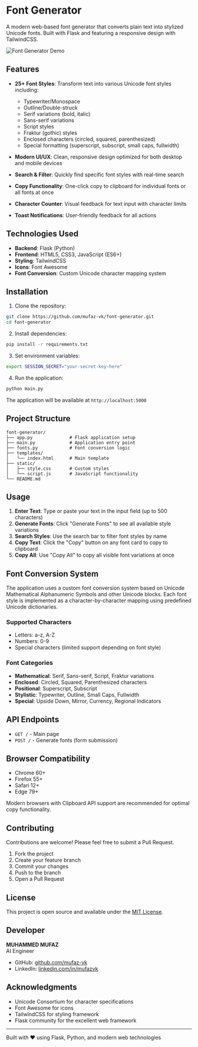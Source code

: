 # Font Generator

A modern web-based font generator that converts plain text into stylized Unicode fonts. Built with Flask and featuring a responsive design with TailwindCSS.

![Font Generator Demo](https://via.placeholder.com/800x400/6366f1/ffffff?text=Font+Generator)

## Features

- **25+ Font Styles**: Transform text into various Unicode font styles including:
  - Typewriter/Monospace
  - Outline/Double-struck
  - Serif variations (bold, italic)
  - Sans-serif variations
  - Script styles
  - Fraktur (gothic) styles
  - Enclosed characters (circled, squared, parenthesized)
  - Special formatting (superscript, subscript, small caps, fullwidth)

- **Modern UI/UX**: Clean, responsive design optimized for both desktop and mobile devices
- **Search & Filter**: Quickly find specific font styles with real-time search
- **Copy Functionality**: One-click copy to clipboard for individual fonts or all fonts at once
- **Character Counter**: Visual feedback for text input with character limits
- **Toast Notifications**: User-friendly feedback for all actions

## Technologies Used

- **Backend**: Flask (Python)
- **Frontend**: HTML5, CSS3, JavaScript (ES6+)
- **Styling**: TailwindCSS
- **Icons**: Font Awesome
- **Font Conversion**: Custom Unicode character mapping system

## Installation

1. Clone the repository:
```bash
git clone https://github.com/mufaz-vk/font-generator.git
cd font-generator
```

2. Install dependencies:
```bash
pip install -r requirements.txt
```

3. Set environment variables:
```bash
export SESSION_SECRET="your-secret-key-here"
```

4. Run the application:
```bash
python main.py
```

The application will be available at `http://localhost:5000`

## Project Structure

```
font-generator/
├── app.py              # Flask application setup
├── main.py             # Application entry point
├── fonts.py            # Font conversion logic
├── templates/
│   └── index.html      # Main template
├── static/
│   ├── style.css       # Custom styles
│   └── script.js       # JavaScript functionality
└── README.md
```

## Usage

1. **Enter Text**: Type or paste your text in the input field (up to 500 characters)
2. **Generate Fonts**: Click "Generate Fonts" to see all available style variations
3. **Search Styles**: Use the search bar to filter font styles by name
4. **Copy Text**: Click the "Copy" button on any font card to copy to clipboard
5. **Copy All**: Use "Copy All" to copy all visible font variations at once

## Font Conversion System

The application uses a custom font conversion system based on Unicode Mathematical Alphanumeric Symbols and other Unicode blocks. Each font style is implemented as a character-by-character mapping using predefined Unicode dictionaries.

### Supported Characters
- Letters: a-z, A-Z
- Numbers: 0-9
- Special characters (limited support depending on font style)

### Font Categories
- **Mathematical**: Serif, Sans-serif, Script, Fraktur variations
- **Enclosed**: Circled, Squared, Parenthesized characters
- **Positional**: Superscript, Subscript
- **Stylistic**: Typewriter, Outline, Small Caps, Fullwidth
- **Special**: Upside Down, Mirror, Currency, Regional Indicators

## API Endpoints

- `GET /` - Main page
- `POST /` - Generate fonts (form submission)

## Browser Compatibility

- Chrome 60+
- Firefox 55+
- Safari 12+
- Edge 79+

Modern browsers with Clipboard API support are recommended for optimal copy functionality.

## Contributing

Contributions are welcome! Please feel free to submit a Pull Request.

1. Fork the project
2. Create your feature branch 
3. Commit your changes 
4. Push to the branch 
5. Open a Pull Request

## License

This project is open source and available under the [MIT License](LICENSE).

## Developer

**MUHAMMED MUFAZ**  
AI Engineer

- GitHub: [github.com/mufaz-vk](https://github.com/mufaz-vk)
- LinkedIn: [linkedin.com/in/mufazvk](https://www.linkedin.com/in/mufazvk/)

## Acknowledgments

- Unicode Consortium for character specifications
- Font Awesome for icons
- TailwindCSS for styling framework
- Flask community for the excellent web framework

---

Built with ❤️ using Flask, Python, and modern web technologies